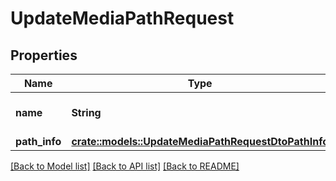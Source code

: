 # UpdateMediaPathRequest

## Properties

Name | Type | Description | Notes
------------ | ------------- | ------------- | -------------
**name** | **String** | Gets or sets the library name. | 
**path_info** | [**crate::models::UpdateMediaPathRequestDtoPathInfo**](UpdateMediaPathRequestDto_PathInfo.md) |  | 

[[Back to Model list]](../README.md#documentation-for-models) [[Back to API list]](../README.md#documentation-for-api-endpoints) [[Back to README]](../README.md)


